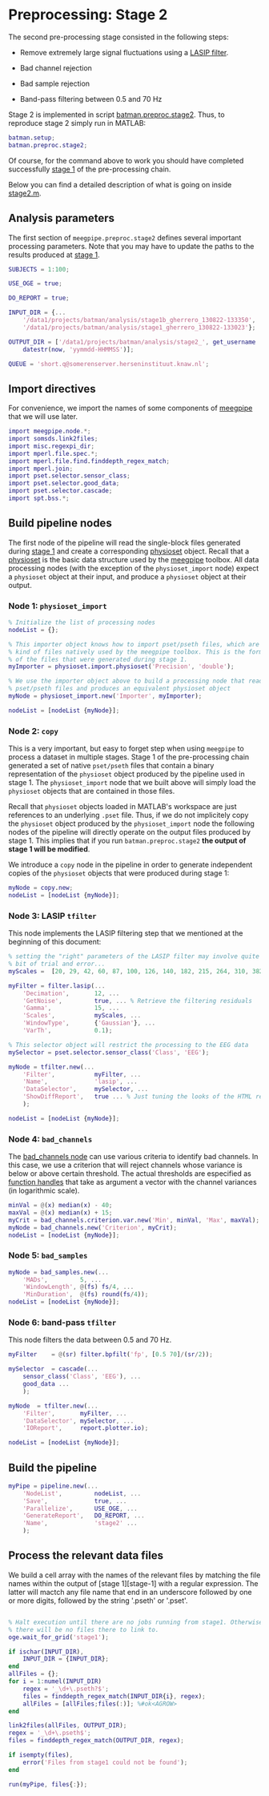 Preprocessing: Stage 2
===

The second pre-processing stage consisted in the following steps:

* Remove extremely large signal fluctuations using a [LASIP filter][lasip].

* Bad channel rejection

* Bad sample rejection

* Band-pass filtering between 0.5 and 70 Hz

[lasip]: http://www.cs.tut.fi/~lasip/

Stage 2 is implemented in script [batman.preproc.stage2][stage2]. Thus, to
reproduce stage 2 simply run in MATLAB:

[stage2]: ./stage2.m

````matlab
batman.setup;
batman.preproc.stage2;
````

Of course, for the command above to work you should have completed 
successfully [stage 1][stage1-doc] of the pre-processing chain.

[stage1-doc]: ./stage1.md

Below you can find a detailed description of what is going on inside 
[stage2.m][stage2].

[stage2]: ./+batman/+preproc/stage2.m


## Analysis parameters

The first section of `meegpipe.preproc.stage2` defines several important
 processing parameters. Note that you may have to update the paths to the 
results produced at [stage 1][stage1-doc].


````matlab
SUBJECTS = 1:100;

USE_OGE = true;

DO_REPORT = true;

INPUT_DIR = {...
    '/data1/projects/batman/analysis/stage1b_gherrero_130822-133350', ...
    '/data1/projects/batman/analysis/stage1_gherrero_130822-133023'};

OUTPUT_DIR = ['/data1/projects/batman/analysis/stage2_', get_username '_' ...
    datestr(now, 'yymmdd-HHMMSS')];

QUEUE = 'short.q@somerenserver.herseninstituut.knaw.nl';
```` 

## Import directives

For convenience, we import the names of some components of 
[meegpipe][meegpipe] that we will use later.

[meegpipe]: http://germangh.com/meegpipe

````matlab
import meegpipe.node.*;
import somsds.link2files;
import misc.regexpi_dir;
import mperl.file.spec.*;
import mperl.file.find.finddepth_regex_match;
import mperl.join;
import pset.selector.sensor_class;
import pset.selector.good_data;
import pset.selector.cascade;
import spt.bss.*;
````

## Build pipeline nodes

The first node of the pipeline will read the single-block files generated 
during [stage 1][stage1-doc] and create a corresponding 
[physioset][physioset] object. Recall that a [physioset][physioset] is the
 basic data structure used by the [meegpipe][meegpipe] toolbox. All data 
processing nodes (with the exception of the `physioset_import` node) expect
a `physioset` object at their input, and produce a `physioset` object at 
their output.

[physioset]: https://github.com/germangh/matlab_physioset
[meegpipe]: https://github.com/germangh/meegpipe



### Node 1: `physioset_import`

````matlab
% Initialize the list of processing nodes
nodeList = {};

% This importer object knows how to import pset/pseth files, which are the 
% kind of files natively used by the meegpipe toolbox. This is the format 
% of the files that were generated during stage 1.
myImporter = physioset.import.physioset('Precision', 'double');

% We use the importer object above to build a processing node that reads 
% pset/pseth files and produces an equivalent physioset object
myNode = physioset_import.new('Importer', myImporter);

nodeList = [nodeList {myNode}];
````

### Node 2: `copy`

This is a very important, but easy to forget step when using `meegpipe` to 
process a dataset in multiple stages. Stage 1 of the pre-processing chain
generated a set of native `pset/pseth` files that contain a binary 
representation of the `physioset` object produced by the pipeline used in
stage 1. The `physioset_import` node that we built above will simply load
 the `physioset` objects that are contained in those files. 

Recall that `physioset` objects loaded in MATLAB's workspace are just 
references to an underlying `.pset` file. Thus, if we do not implicitely 
copy the `physioset` object produced by the `physioset_import` node the 
following nodes of the pipeline will directly operate on the output files
produced by stage 1. This implies that if you run `batman.preproc.stage2` 
__the output of stage 1 will be modified__. 

We introduce a `copy` node in the pipeline in order to generate independent 
copies of the `physioset` objects that were produced during stage 1:

````matlab
myNode = copy.new;
nodeList = [nodeList {myNode}];
````

### Node 3: LASIP `tfilter`

This node implements the LASIP filtering step that we mentioned at the
beginning of this document:

````matlab
% setting the "right" parameters of the LASIP filter may involve quite a
% bit of trial and error...
myScales =  [20, 29, 42, 60, 87, 100, 126, 140, 182, 215, 264, 310, 382];

myFilter = filter.lasip(...
    'Decimation',       12, ...
    'GetNoise',         true, ... % Retrieve the filtering residuals
    'Gamma',            15, ...
    'Scales',           myScales, ...
    'WindowType',       {'Gaussian'}, ...
    'VarTh',            0.1);

% This selector object will restrict the processing to the EEG data
mySelector = pset.selector.sensor_class('Class', 'EEG');

myNode = tfilter.new(...
    'Filter',           myFilter, ...
    'Name',             'lasip', ...
    'DataSelector',     mySelector, ...
    'ShowDiffReport',   true ... % Just tuning the looks of the HTML report
    );

nodeList = [nodeList {myNode}];
````

### Node 4: `bad_channels`

The [bad_channels node][bad_channels] can use various criteria to identify
 bad channels. In this case, we use a criterion that will reject channels 
whose variance is below or above certain threshold. The actual thresholds 
are especified as [function handles][function_handle] that take as argument
a vector with the channel variances (in logarithmic scale).

[bad_channels]: https://github.com/germangh/meegpipe/blob/master/%2Bmeegpipe/%2Bnode/%2Bbad_channels/README.md
[function_handle]: http://www.mathworks.nl/help/matlab/ref/function_handle.html

````matlab
minVal = @(x) median(x) - 40;
maxVal = @(x) median(x) + 15;
myCrit = bad_channels.criterion.var.new('Min', minVal, 'Max', maxVal);
myNode = bad_channels.new('Criterion', myCrit);
nodeList = [nodeList {myNode}];
````

### Node 5: `bad_samples`

````matlab
myNode = bad_samples.new(...
    'MADs',         5, ...
    'WindowLength', @(fs) fs/4, ...
    'MinDuration',  @(fs) round(fs/4));
nodeList = [nodeList {myNode}];
````

### Node 6: band-pass `tfilter`

This node filters the data between 0.5 and 70 Hz.

````matlab
myFilter    = @(sr) filter.bpfilt('fp', [0.5 70]/(sr/2));

mySelector  = cascade(...
    sensor_class('Class', 'EEG'), ...
    good_data ...
    );

myNode  = tfilter.new(...
    'Filter',       myFilter, ...
    'DataSelector', mySelector, ...
    'IOReport',     report.plotter.io);

nodeList = [nodeList {myNode}];
````


## Build the pipeline

````matlab
myPipe = pipeline.new(...
    'NodeList',         nodeList, ...
    'Save',             true, ...
    'Parallelize',      USE_OGE, ...
    'GenerateReport',   DO_REPORT, ...
    'Name',             'stage2' ...
    );
````


## Process the relevant data files

We build a cell array with the names of the relevant files by matching 
the file names within the output of [stage 1][stage-1] with a regular 
expression. The latter will mactch any file name that end in an underscore
followed by one or more digits, followed by the string '.pseth' or '.pset'.

````matlab

% Halt execution until there are no jobs running from stage1. Otherwise
% there will be no files there to link to.
oge.wait_for_grid('stage1');

if ischar(INPUT_DIR),
    INPUT_DIR = {INPUT_DIR};
end
allFiles = {};
for i = 1:numel(INPUT_DIR)
    regex = '_\d+\.pseth?$';
    files = finddepth_regex_match(INPUT_DIR{i}, regex);
    allFiles = [allFiles;files(:)]; %#ok<AGROW>
end

link2files(allFiles, OUTPUT_DIR);
regex = '_\d+\.pseth$';
files = finddepth_regex_match(OUTPUT_DIR, regex);

if isempty(files),
    error('Files from stage1 could not be found');
end

run(myPipe, files{:});

````

